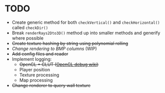 # TODO

* Create generic method for both `checkVertical()` and `checkHorizontal()` called `checkDir()`
* Break `renderRays2Dto3D()` method up into smaller methods and generify where possible
* ~~Create texture hashing by string using polynomial rolling~~
* *Change rendering to BMP columns* (WIP)
* ~~Add config files and reader~~
* Implement logging:
  * ~~OpenGL + GLUT ([OpenGL debug wiki](https://www.khronos.org/opengl/wiki/Debug_Output))~~
  * Player position
  * Texture processing
  * Map processing
* ~~Change renderer to query wall texture~~
